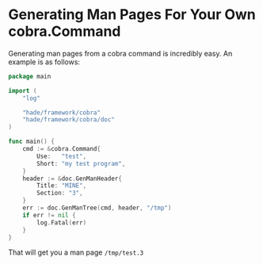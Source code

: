 # Generating Man Pages For Your Own cobra.Command

Generating man pages from a cobra command is incredibly easy. An example is as follows:

```go
package main

import (
	"log"

	"hade/framework/cobra"
	"hade/framework/cobra/doc"
)

func main() {
	cmd := &cobra.Command{
		Use:   "test",
		Short: "my test program",
	}
	header := &doc.GenManHeader{
		Title: "MINE",
		Section: "3",
	}
	err := doc.GenManTree(cmd, header, "/tmp")
	if err != nil {
		log.Fatal(err)
	}
}
```

That will get you a man page `/tmp/test.3`
